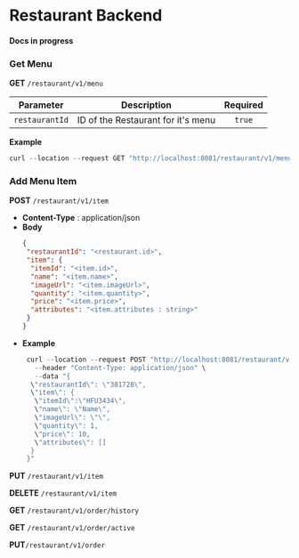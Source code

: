 # Restaurant Backend

#### **Docs in progress**

### Get Menu
**GET** `/restaurant/v1/menu`

|   Parameter  |             Description             | Required |
|:------------:|:-----------------------------------:|:--------:|
| `restaurantId` | ID of the Restaurant for it's menu  |   `true`   |

**Example**
 ```java
 curl --location --request GET "http://localhost:8081/restaurant/v1/menu?restaurantId=301728"
 ```

### Add Menu Item
**POST** `/restaurant/v1/item`
- **Content-Type** : application/json
- **Body**
  ```json
  {
   "restaurantId": "<restaurant.id>",
   "item": {
    "itemId": "<item.id>",
    "name": "<item.name>",
    "imageUrl": "<item.imageUrl>",
    "quantity": "<item.quantity>",
    "price": "<item.price>",
    "attributes": "<item.attributes : string>"
   }
  }
  ```
- **Example**
  ```java
   curl --location --request POST "http://localhost:8081/restaurant/v1/item" \
     --header "Content-Type: application/json" \
     --data "{
    \"restaurantId\": \"301728\",
    \"item\": {
     \"itemId\":\"HFU3434\",
     \"name\": \"Name\",
     \"imageUrl\": \"\",
     \"quantity\": 1,
     \"price\": 10,
     \"attributes\": []
    }
   }"
  ```
**PUT** `/restaurant/v1/item`

**DELETE** `/restaurant/v1/item`

**GET** `/restaurant/v1/order/history`

**GET** `/restaurant/v1/order/active`

**PUT**`/restaurant/v1/order`

